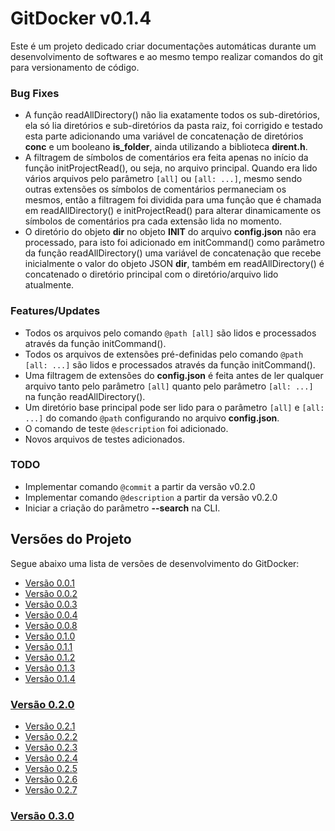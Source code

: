 <a name="title"></a>
# GitDocker v0.1.4

Este é um projeto dedicado criar documentações automáticas durante um desenvolvimento de softwares e ao mesmo tempo realizar comandos do git para versionamento de código.

### Bug Fixes

* A função readAllDirectory() não lia exatamente todos os sub-diretórios, ela só lia diretórios e sub-diretórios da pasta raiz, foi corrigido e testado esta parte adicionando uma variável de concatenação de diretórios **conc** e um booleano **is_folder**, ainda utilizando a biblioteca **dirent.h**.
* A filtragem de símbolos de comentários era feita apenas no início da função initProjectRead(), ou seja, no arquivo principal. Quando era lido vários arquivos pelo parâmetro `[all]` ou `[all: ...]`, mesmo sendo outras extensões os símbolos de comentários permaneciam os mesmos, então a filtragem foi dividida para uma função que é chamada em readAllDirectory() e initProjectRead() para alterar dinamicamente os símbolos de comentários pra cada extensão lida no momento.
* O diretório do objeto **dir** no objeto **INIT** do arquivo **config.json** não era processado, para isto foi adicionado em initCommand() como parâmetro da função readAllDirectory() uma variável de concatenação que recebe inicialmente o valor do objeto JSON **dir**, também em readAllDirectory() é concatenado o diretório principal com o diretório/arquivo lido atualmente.

### Features/Updates

* Todos os arquivos pelo comando `@path [all]` são lidos e processados através da função initCommand().
* Todos os arquivos de extensões pré-definidas pelo comando `@path [all: ...]` são lidos e processados através da função initCommand().
* Uma filtragem de extensões do **config.json** é feita antes de ler qualquer arquivo tanto pelo parâmetro `[all]` quanto pelo parâmetro `[all: ...]` na função readAllDirectory().
* Um diretório base principal pode ser lido para o parâmetro `[all]` e `[all: ...]` do comando `@path` configurando no arquivo **config.json**.
* O comando de teste `@description` foi adicionado.
* Novos arquivos de testes adicionados.

### TODO

* Implementar comando `@commit` a partir da versão v0.2.0
* Implementar comando `@description` a partir da versão v0.2.0
* Iniciar a criação do parâmetro **--search** na CLI.

<a name="ver"></a>

## Versões do Projeto

Segue abaixo uma lista de versões de desenvolvimento do GitDocker:

* <a href="https://github.com/FrancisBFTC/gitdocker/tree/gitdocker-v0.0.1#title"> Versão 0.0.1 </a>
* <a href="https://github.com/FrancisBFTC/gitdocker/tree/gitdocker-v0.0.2#title"> Versão 0.0.2 </a>
* <a href="https://github.com/FrancisBFTC/gitdocker/tree/gitdocker-v0.0.3#title"> Versão 0.0.3 </a>
* <a href="https://github.com/FrancisBFTC/gitdocker/tree/gitdocker-v0.0.4#title"> Versão 0.0.4 </a>
* <a href="https://github.com/FrancisBFTC/gitdocker/tree/gitdocker-v0.0.8#title"> Versão 0.0.8 </a>
* <a href="https://github.com/FrancisBFTC/gitdocker/tree/gitdocker-v0.1.0#title"> Versão 0.1.0 </a>
* <a href="https://github.com/FrancisBFTC/gitdocker/tree/gitdocker-v0.1.1#title"> Versão 0.1.1 </a>
* <a href="https://github.com/FrancisBFTC/gitdocker/tree/gitdocker-v0.1.2#title"> Versão 0.1.2 </a>
* <a href="https://github.com/FrancisBFTC/gitdocker/tree/gitdocker-v0.1.3#title"> Versão 0.1.3 </a>
* <a href="https://github.com/FrancisBFTC/gitdocker/tree/gitdocker-v0.1.4#title"> Versão 0.1.4 </a>

### <a href="https://github.com/FrancisBFTC/gitdocker/tree/gitdocker-v0.2.0#title"> Versão 0.2.0 </a>

* <a href="https://github.com/FrancisBFTC/gitdocker/tree/gitdocker-v0.2.1#title"> Versão 0.2.1 </a>
* <a href="https://github.com/FrancisBFTC/gitdocker/tree/gitdocker-v0.2.2#title"> Versão 0.2.2 </a>
* <a href="https://github.com/FrancisBFTC/gitdocker/tree/gitdocker-v0.2.3#title"> Versão 0.2.3 </a>
* <a href="https://github.com/FrancisBFTC/gitdocker/tree/gitdocker-v0.2.4#title"> Versão 0.2.4 </a>
* <a href="https://github.com/FrancisBFTC/gitdocker/tree/gitdocker-v0.2.5#title"> Versão 0.2.5 </a>
* <a href="https://github.com/FrancisBFTC/gitdocker/tree/gitdocker-v0.2.6#title"> Versão 0.2.6 </a>
* <a href="https://github.com/FrancisBFTC/gitdocker/tree/gitdocker-v0.2.7#title"> Versão 0.2.7 </a>

### <a href="https://github.com/FrancisBFTC/gitdocker/tree/gitdocker-v0.3.0#title"> Versão 0.3.0 </a>
